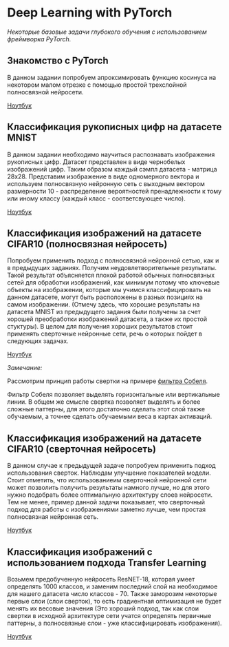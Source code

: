 # Deep Learning with PyTorch

*Некоторые базовые задачи глубокого обучения с использованием фреймворка PyTorch.*


## Знакомство с PyTorch

В данном задании попробуем апроксимировать функцию косинуса на некотором малом отрезке с помощью простой трехслойной полносвязной нейросети.

[Ноутбук](./Introduction_in_Pytorch.ipynb)

## Классификация рукописных цифр на датасете MNIST

В данном задании необходимо научиться распознавать изображения рукописных цифр. Датасет представлен в виде чернобелых изображений цифр. Таким образом каждый сэмпл датасета - матрица 28х28. Представим изображение в виде одномерного вектора и используем полносвязную нейронную сеть с выходным вектором размерности 10 - распределение вероятностей пренадлежности к тому или иному классу (каждый класс - соответсвующее число).

[Ноутбук](./MNIST_classification.ipynb)

## Классификация изображений на датасете CIFAR10 (полносвязная нейросеть)

Попробуем применить подход с полносвязной нейронной сетью, как и в предыдущих заданиях. Получим неудовлетворительные результаты. Такой результат объясняется плохой работой обычных полносвязных сетей для обработки изображений, как минимум потому что ключевые объекты на изображении, которые мы учимся классифицировать на данном датасете, могут быть расположены в разных позициях на самом изображении. (Отмечу здесь, что хорошие результаты на датасета MNIST из предыдущего задания были получены за счет хорошей преобработки изображений датасета, а также их простой стуктуры). В целом для получения хороших результатов стоит применять сверточные нейронные сети, речь о которых пойдет в следующих задачах.

[Ноутбук](./CIFAR_Classification.ipynb)


*Замечание:*

Рассмотрим принцип работы свертки на примере [фильтра Собеля](./Sobel_filter.ipynb).


Фильтр Собеля позволяет выделять горизонтальные или вертикальные линии. В общем же смысле свертка позволяет выделять и более сложные паттерны, для этого достаточно сделать этот слой также обучаемым, а точнее сделать обучаемыми веса в картах активаций. 

## Классификация изображений на датасете CIFAR10 (сверточная нейросеть)

В данном случае к предыдущей задаче попробуем применить подход использования сверток. Наблюдам улучшение показателей модели. Стоит отметить, что использованиеим сверточной нейронной сети может позволить получить результаты намного лучше, но для этого нужно подобрать более оптимальную архитектуру слоев нейросети. Тем не менее, пример данной задачи показывает, что сверточный подход для работы с изображениями заметно лучше, чем простая полносвязная нейронная сеть. 

[Ноутбук](./CIFAR_Classification_CNN.ipynb)

## Классификация изображений с использованием подхода Transfer Learning

Возьмем предобученную нейросеть ResNET-18, которая умеет определять 1000 классов, и заменим последний слой на необходимое для нашего датасета число классов - 70. Также заморозим некоторые первые слои (слои сверток), то есть градиентная оптимизация не будет менять их весовые значения (Это хороший подход, так как слои свертки в исходной архитектуре сети учатся определять первичные паттерны, а полносвязные слои - уже классифицировать изображения). 

[Ноутбук](./TransferLearningDogsClassification.ipynb)